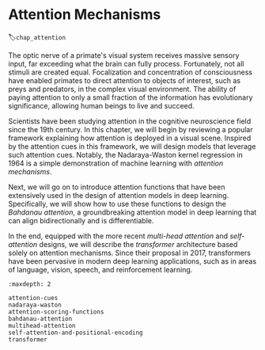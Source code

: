 # Attention Mechanisms
:label:`chap_attention`

The optic nerve of a primate's visual system
receives massive sensory input,
far exceeding what the brain can fully process.
Fortunately,
not all stimuli are created equal.
Focalization and concentration of consciousness
have enabled primates to direct attention
to objects of interest,
such as preys and predators,
in the complex visual environment.
The ability of paying attention to
only a small fraction of the information
has evolutionary significance,
allowing human beings
to live and succeed.

Scientists have been studying attention
in the cognitive neuroscience field
since the 19th century.
In this chapter,
we will begin by reviewing a popular framework
explaining how attention is deployed in a visual scene.
Inspired by the attention cues in this framework,
we will design models
that leverage such attention cues.
Notably, the Nadaraya-Waston kernel regression
in 1964 is a simple demonstration of machine learning with *attention mechanisms*.

Next, we will go on to introduce attention functions
that have been extensively used in
the design of attention models in deep learning.
Specifically,
we will show how to use these functions
to design the *Bahdanau attention*,
a groundbreaking attention model in deep learning
that can align bidirectionally and is differentiable.

In the end,
equipped with
the more recent
*multi-head attention*
and *self-attention* designs,
we will describe the *transformer* architecture
based solely on attention mechanisms.
Since their proposal in 2017,
transformers
have been pervasive in modern
deep learning applications,
such as in areas of
language,
vision, speech,
and reinforcement learning.

```toc
:maxdepth: 2

attention-cues
nadaraya-waston
attention-scoring-functions
bahdanau-attention
multihead-attention
self-attention-and-positional-encoding
transformer
```

